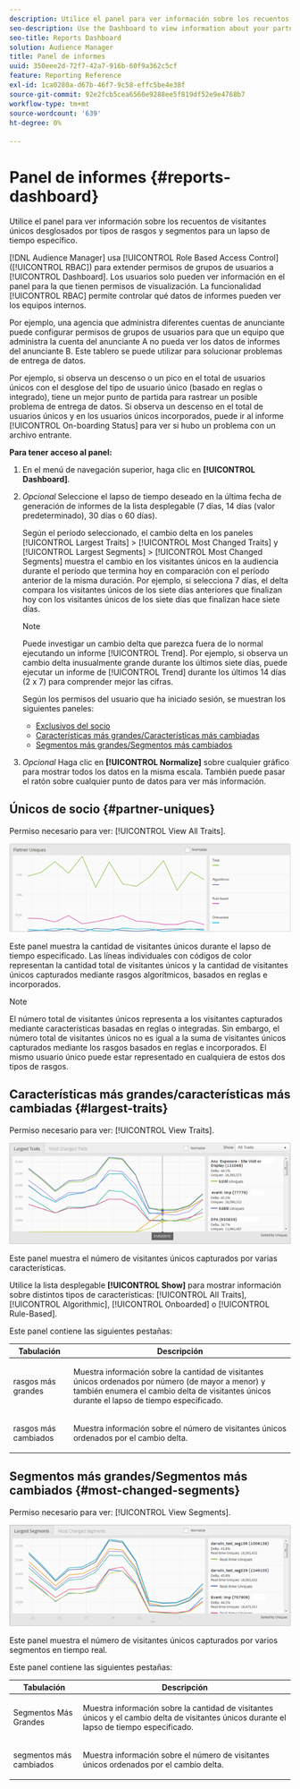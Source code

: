 ```yaml
---
description: Utilice el panel para ver información sobre los recuentos de visitantes únicos de sus socios desglosados por tipos de rasgos y segmentos para un lapso de tiempo especificado.
seo-description: Use the Dashboard to view information about your partners' unique visitor counts broken down by trait types and segments for a specified time frame.
seo-title: Reports Dashboard
solution: Audience Manager
title: Panel de informes
uuid: 350eee2d-72f7-42a7-916b-60f9a362c5cf
feature: Reporting Reference
exl-id: 1ca0280a-d67b-46f7-9c58-effc5be4e38f
source-git-commit: 92e2fcb5cea6560e9288ee5f819df52e9e4768b7
workflow-type: tm+mt
source-wordcount: '639'
ht-degree: 0%

---
```


# Panel de informes {#reports-dashboard}

Utilice el panel para ver información sobre los recuentos de visitantes únicos desglosados por tipos de rasgos y segmentos para un lapso de tiempo específico.

<!-- 

c_dashboard.xml

 -->

[!DNL Audience Manager] usa [!UICONTROL Role Based Access Control] ([!UICONTROL RBAC]) para extender permisos de grupos de usuarios a [!UICONTROL Dashboard]. Los usuarios solo pueden ver información en el panel para la que tienen permisos de visualización. La funcionalidad [!UICONTROL RBAC] permite controlar qué datos de informes pueden ver los equipos internos.

Por ejemplo, una agencia que administra diferentes cuentas de anunciante puede configurar permisos de grupos de usuarios para que un equipo que administra la cuenta del anunciante A no pueda ver los datos de informes del anunciante B. Este tablero se puede utilizar para solucionar problemas de entrega de datos.

Por ejemplo, si observa un descenso o un pico en el total de usuarios únicos con el desglose del tipo de usuario único (basado en reglas o integrado), tiene un mejor punto de partida para rastrear un posible problema de entrega de datos. Si observa un descenso en el total de usuarios únicos y en los usuarios únicos incorporados, puede ir al informe [!UICONTROL On-boarding Status] para ver si hubo un problema con un archivo entrante.

**Para tener acceso al panel:**

1. En el menú de navegación superior, haga clic en **[!UICONTROL Dashboard]**.
2. *Opcional* Seleccione el lapso de tiempo deseado en la última fecha de generación de informes de la lista desplegable (7 días, 14 días (valor predeterminado), 30 días o 60 días).

   Según el período seleccionado, el cambio delta en los paneles [!UICONTROL Largest Traits] > [!UICONTROL Most Changed Traits] y [!UICONTROL Largest Segments] > [!UICONTROL Most Changed Segments] muestra el cambio en los visitantes únicos en la audiencia durante el período que termina hoy en comparación con el período anterior de la misma duración. Por ejemplo, si selecciona 7 días, el delta compara los visitantes únicos de los siete días anteriores que finalizan hoy con los visitantes únicos de los siete días que finalizan hace siete días.

   >[!NOTE]
   >
   >Puede investigar un cambio delta que parezca fuera de lo normal ejecutando un informe [!UICONTROL Trend]. Por ejemplo, si observa un cambio delta inusualmente grande durante los últimos siete días, puede ejecutar un informe de [!UICONTROL Trend] durante los últimos 14 días (2 x 7) para comprender mejor las cifras.

   Según los permisos del usuario que ha iniciado sesión, se muestran los siguientes paneles:

   * [Exclusivos del socio](../reporting/reports-dashboard.md#partner-uniques)
   * [Características más grandes/Características más cambiadas](../reporting/reports-dashboard.md#largest-traits)
   * [Segmentos más grandes/Segmentos más cambiados](../reporting/reports-dashboard.md#most-changed-segments)

3. *Opcional* Haga clic en **[!UICONTROL Normalize]** sobre cualquier gráfico para mostrar todos los datos en la misma escala. También puede pasar el ratón sobre cualquier punto de datos para ver más información.

## Únicos de socio {#partner-uniques}

Permiso necesario para ver: [!UICONTROL View All Traits].

![](assets/partner_uniques.png)

Este panel muestra la cantidad de visitantes únicos durante el lapso de tiempo especificado. Las líneas individuales con códigos de color representan la cantidad total de visitantes únicos y la cantidad de visitantes únicos capturados mediante rasgos algorítmicos, basados en reglas e incorporados.

>[!NOTE]
>
>El número total de visitantes únicos representa a los visitantes capturados mediante características basadas en reglas o integradas. Sin embargo, el número total de visitantes únicos no es igual a la suma de visitantes únicos capturados mediante los rasgos basados en reglas e incorporados. El mismo usuario único puede estar representado en cualquiera de estos dos tipos de rasgos.

## Características más grandes/características más cambiadas {#largest-traits}

Permiso necesario para ver: [!UICONTROL View Traits].

![](assets/largest_traits.png)

Este panel muestra el número de visitantes únicos capturados por varias características.

Utilice la lista desplegable **[!UICONTROL Show]** para mostrar información sobre distintos tipos de características: [!UICONTROL All Traits], [!UICONTROL Algorithmic], [!UICONTROL Onboarded] o [!UICONTROL Rule-Based].

Este panel contiene las siguientes pestañas:

<table id="table_DA48BDEB4E0143BEA4EB85AC26FF6AE3"> 
 <thead> 
  <tr> 
   <th colname="col1" class="entry"> Tabulación </th> 
   <th colname="col2" class="entry"> Descripción </th> 
  </tr> 
 </thead>
 <tbody> 
  <tr> 
   <td colname="col1"> <p><span class="wintitle"> rasgos más grandes</span> </p> </td> 
   <td colname="col2"> <p>Muestra información sobre la cantidad de visitantes únicos ordenados por número (de mayor a menor) y también enumera el cambio delta de visitantes únicos durante el lapso de tiempo especificado. </p> </td> 
  </tr> 
  <tr> 
   <td colname="col1"> <p><span class="wintitle"> rasgos más cambiados</span> </p> </td> 
   <td colname="col2"> <p>Muestra información sobre el número de visitantes únicos ordenados por el cambio delta. </p> </td> 
  </tr> 
 </tbody> 
</table>

## Segmentos más grandes/Segmentos más cambiados {#most-changed-segments}

Permiso necesario para ver: [!UICONTROL View Segments].

![](assets/largest_segments.png)

Este panel muestra el número de visitantes únicos capturados por varios segmentos en tiempo real.

Este panel contiene las siguientes pestañas:

<table id="table_8E22E0579FA74C5A86CC40B40B2548BE"> 
 <thead> 
  <tr> 
   <th colname="col1" class="entry"> Tabulación </th> 
   <th colname="col2" class="entry"> Descripción </th> 
  </tr> 
 </thead>
 <tbody> 
  <tr> 
   <td colname="col1"> <p><span class="wintitle"> Segmentos Más Grandes</span> </p> </td> 
   <td colname="col2"> <p>Muestra información sobre la cantidad de visitantes únicos y el cambio delta de visitantes únicos durante el lapso de tiempo especificado. </p> </td> 
  </tr> 
  <tr> 
   <td colname="col1"> <p><span class="wintitle"> segmentos más cambiados</span> </p> </td> 
   <td colname="col2"> <p>Muestra información sobre el número de visitantes únicos ordenados por el cambio delta. </p> </td> 
  </tr> 
 </tbody> 
</table>
